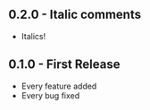## 0.2.0 - Italic comments
* Italics!

## 0.1.0 - First Release
* Every feature added
* Every bug fixed
